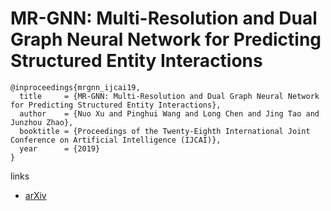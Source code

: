 # MR-GNN: Multi-Resolution and Dual Graph Neural Network for Predicting Structured Entity Interactions

```
@inproceedings{mrgnn_ijcai19,
  title     = {MR-GNN: Multi-Resolution and Dual Graph Neural Network for Predicting Structured Entity Interactions},
  author    = {Nuo Xu and Pinghui Wang and Long Chen and Jing Tao and Junzhou Zhao},
  booktitle = {Proceedings of the Twenty-Eighth International Joint Conference on Artificial Intelligence (IJCAI)},            
  year      = {2019}
}
```

links
- [arXiv](https://arxiv.org/abs/1905.09558)
